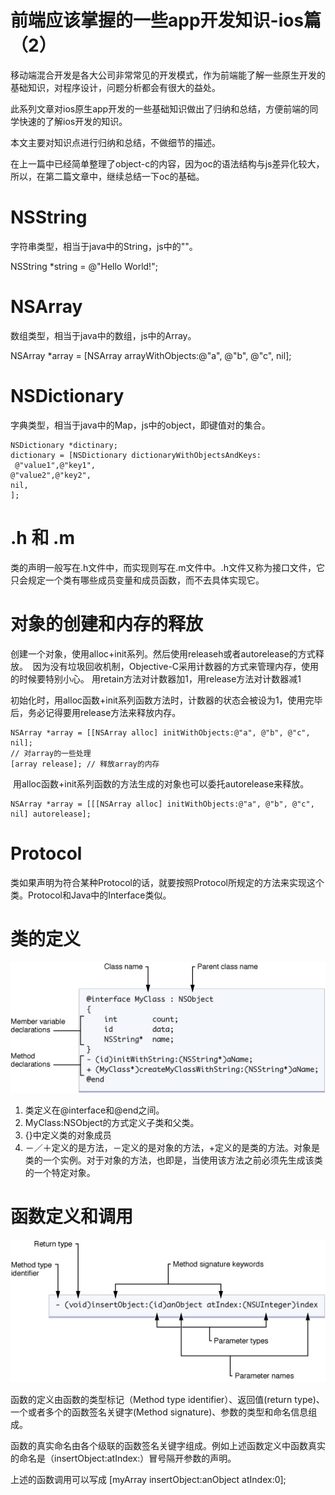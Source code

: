 # 前端应该掌握的一些app开发知识-ios篇（2）

移动端混合开发是各大公司非常常见的开发模式，作为前端能了解一些原生开发的基础知识，对程序设计，问题分析都会有很大的益处。

此系列文章对ios原生app开发的一些基础知识做出了归纳和总结，方便前端的同学快速的了解ios开发的知识。

本文主要对知识点进行归纳和总结，不做细节的描述。

在上一篇中已经简单整理了object-c的内容，因为oc的语法结构与js差异化较大，所以，在第二篇文章中，继续总结一下oc的基础。

# NSString

字符串类型，相当于java中的String，js中的""。

NSString *string = @"Hello World!";

# NSArray

数组类型，相当于java中的数组，js中的Array。

NSArray *array = [NSArray arrayWithObjects:@"a", @"b", @"c", nil];


# NSDictionary

字典类型，相当于java中的Map，js中的object，即键值对的集合。

```
NSDictionary *dictinary;
dictionary = [NSDictionary dictionaryWithObjectsAndKeys:
 @"value1",@"key1",
@"value2",@"key2",
nil,
];

```

# .h 和 .m

类的声明一般写在.h文件中，而实现则写在.m文件中。.h文件又称为接口文件，它只会规定一个类有哪些成员变量和成员函数，而不去具体实现它。

# 对象的创建和内存的释放

创建一个对象，使用alloc+init系列。然后使用releaseh或者autorelease的方式释放。
 因为没有垃圾回收机制，Objective-C采用计数器的方式来管理内存，使用的时候要特别小心。
用retain方法对计数器加1，用release方法对计数器减1


初始化时，用alloc函数+init系列函数方法时，计数器的状态会被设为1，使用完毕后，务必记得要用release方法来释放内存。

```
NSArray *array = [[NSArray alloc] initWithObjects:@"a", @"b", @"c", nil];
// 对array的一些处理
[array release]; // 释放array的内存
```
 用alloc函数+init系列函数的方法生成的对象也可以委托autorelease来释放。

```
NSArray *array = [[[NSArray alloc] initWithObjects:@"a", @"b", @"c", nil] autorelease];
```

# Protocol

类如果声明为符合某种Protocol的话，就要按照Protocol所规定的方法来实现这个类。Protocol和Java中的Interface类似。

# 类的定义

![](media/14881923486983.jpg)

1. 类定义在@interface和@end之间。
2. MyClass:NSObject的方式定义子类和父类。
3. {}中定义类的对象成员
4. －／＋定义的是方法，－定义的是对象的方法，+定义的是类的方法。对象是类的一个实例。对于对象的方法，也即是，当使用该方法之前必须先生成该类的一个特定对象。

# 函数定义和调用

![](media/14881924660850.jpg)

函数的定义由函数的类型标记（Method type identifier）、返回值(return type)、一个或者多个的函数签名关键字(Method signature)、参数的类型和命名信息组成。

函数的真实命名由各个级联的函数签名关键字组成。例如上述函数定义中函数真实的命名是（insertObject:atIndex:）冒号隔开参数的声明。

上述的函数调用可以写成 [myArray insertObject:anObject atIndex:0]; 




